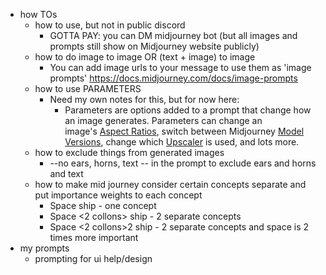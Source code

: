   * how TOs
    * how to use, but not in public discord
      * GOTTA PAY: you can DM midjourney bot (but all images and prompts still show on Midjourney website publicly)
    * how to do image to image OR (text + image) to image
      * You can add image urls to your message to use them as 'image prompts' https://docs.midjourney.com/docs/image-prompts
    * how to use PARAMETERS
      * Need my own notes for this, but for now here:
        * Parameters are options added to a prompt that change how an image generates. Parameters can change an image's [Aspect Ratios](https://docs.midjourney.com/aspect-ratios), switch between Midjourney [Model Versions](https://docs.midjourney.com/models), change which [Upscaler](https://docs.midjourney.com/upscalers) is used, and lots more.
    * how to exclude things from generated images
      * --no ears, horns, text -- in the prompt to exclude ears and horns and text
    * how to make mid journey consider certain concepts separate and put importance weights to each concept
      * Space ship - one concept 
      * Space <2 collons> ship - 2 separate concepts 
      * Space <2 collons>2 ship - 2 separate concepts and space is 2 times more important 
  * my prompts
    * prompting for ui help/design